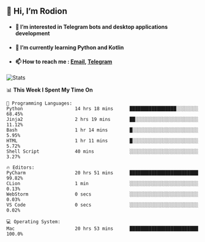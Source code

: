## 👋 Hi, I’m Rodion
- #### 👀 I’m interested in Telegram bots and desktop applications development
- #### 🌱 I’m currently learning Python and Kotlin
- #### 📫 How to reach me : [Email](mailto:me@lavn.ml), [Telegram](https://t.me/fast_geek)

![Stats](https://github-readme-stats.vercel.app/api?username=fast-geek&show_icons=true&theme=react&hide=issues&count_private=true&layout=compact)


<!--START_SECTION:waka-->
📊 **This Week I Spent My Time On** 

```text
💬 Programming Languages: 
Python                   14 hrs 18 mins      █████████████████░░░░░░░░   68.45% 
Jinja2                   2 hrs 19 mins       ██░░░░░░░░░░░░░░░░░░░░░░░   11.12% 
Bash                     1 hr 14 mins        █░░░░░░░░░░░░░░░░░░░░░░░░   5.95% 
HTML                     1 hr 11 mins        █░░░░░░░░░░░░░░░░░░░░░░░░   5.72% 
Shell Script             40 mins             ░░░░░░░░░░░░░░░░░░░░░░░░░   3.27%

🔥 Editors: 
PyCharm                  20 hrs 51 mins      █████████████████████████   99.82% 
CLion                    1 min               ░░░░░░░░░░░░░░░░░░░░░░░░░   0.13% 
WebStorm                 0 secs              ░░░░░░░░░░░░░░░░░░░░░░░░░   0.03% 
VS Code                  0 secs              ░░░░░░░░░░░░░░░░░░░░░░░░░   0.02%

💻 Operating System: 
Mac                      20 hrs 53 mins      █████████████████████████   100.0%

```


<!--END_SECTION:waka-->
